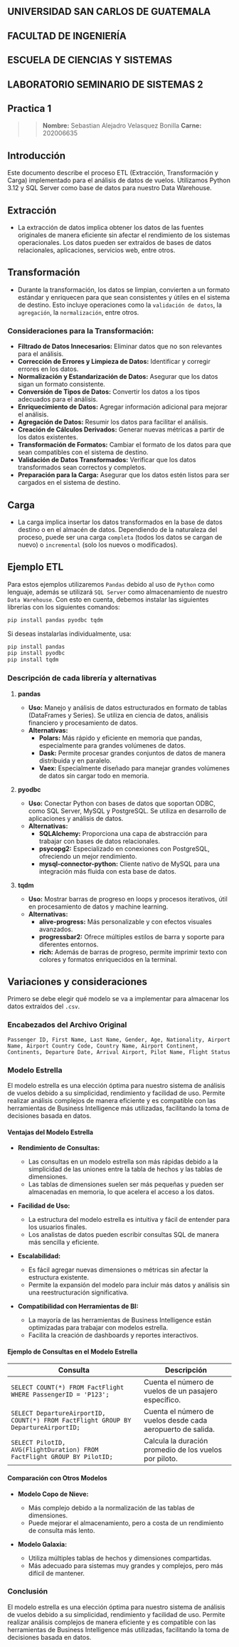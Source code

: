 
## UNIVERSIDAD SAN CARLOS DE GUATEMALA

## FACULTAD DE INGENIERÍA

## ESCUELA DE CIENCIAS Y SISTEMAS

## LABORATORIO SEMINARIO DE SISTEMAS 2


## Practica 1


>>**Nombre:** Sebastian Alejadro Velasquez Bonilla **Carne:** 202006635




## Introducción

Este documento describe el proceso ETL (Extracción, Transformación y Carga) implementado para el análisis de datos de vuelos. Utilizamos Python 3.12 y SQL Server como base de datos para nuestro Data Warehouse.

## Extracción

* La extracción de datos implica obtener los datos de las fuentes originales de manera eficiente sin afectar el rendimiento de los sistemas operacionales. Los datos pueden ser extraídos de bases de datos relacionales, aplicaciones, servicios web, entre otros.

## Transformación

* Durante la transformación, los datos se limpian, convierten a un formato estándar y enriquecen para que sean consistentes y útiles en el sistema de destino. Esto incluye operaciones como la `validación de datos`, la `agregación`, la `normalización`, entre otros.

### Consideraciones para la Transformación:

* **Filtrado de Datos Innecesarios:** Eliminar datos que no son relevantes para el análisis.
* **Corrección de Errores y Limpieza de Datos:** Identificar y corregir errores en los datos.
* **Normalización y Estandarización de Datos:** Asegurar que los datos sigan un formato consistente.
* **Conversión de Tipos de Datos:** Convertir los datos a los tipos adecuados para el análisis.
* **Enriquecimiento de Datos:** Agregar información adicional para mejorar el análisis.
* **Agregación de Datos:** Resumir los datos para facilitar el análisis.
* **Creación de Cálculos Derivados:** Generar nuevas métricas a partir de los datos existentes.
* **Transformación de Formatos:** Cambiar el formato de los datos para que sean compatibles con el sistema de destino.
* **Validación de Datos Transformados:** Verificar que los datos transformados sean correctos y completos.
* **Preparación para la Carga:** Asegurar que los datos estén listos para ser cargados en el sistema de destino.

## Carga

* La carga implica insertar los datos transformados en la base de datos destino o en el almacén de datos. Dependiendo de la naturaleza del proceso, puede ser una carga `completa` (todos los datos se cargan de nuevo) o `incremental` (solo los nuevos o modificados).

## Ejemplo ETL

Para estos ejemplos utilizaremos `Pandas` debido al uso de `Python` como lenguaje, además se utilizará `SQL Server` como almacenamiento de nuestro `Data Warehouse`. Con esto en cuenta, debemos instalar las siguientes librerías con los siguientes comandos:

```sh
pip install pandas pyodbc tqdm
```

Si deseas instalarlas individualmente, usa:

```sh
pip install pandas
pip install pyodbc
pip install tqdm
```

### Descripción de cada librería y alternativas

1. **pandas**
   - **Uso:** Manejo y análisis de datos estructurados en formato de tablas (DataFrames y Series). Se utiliza en ciencia de datos, análisis financiero y procesamiento de datos.
   - **Alternativas:**
     - **Polars:** Más rápido y eficiente en memoria que pandas, especialmente para grandes volúmenes de datos.
     - **Dask:** Permite procesar grandes conjuntos de datos de manera distribuida y en paralelo.
     - **Vaex:** Especialmente diseñado para manejar grandes volúmenes de datos sin cargar todo en memoria.

2. **pyodbc**
   - **Uso:** Conectar Python con bases de datos que soportan ODBC, como SQL Server, MySQL y PostgreSQL. Se utiliza en desarrollo de aplicaciones y análisis de datos.
   - **Alternativas:**
     - **SQLAlchemy:** Proporciona una capa de abstracción para trabajar con bases de datos relacionales.
     - **psycopg2:** Especializado en conexiones con PostgreSQL, ofreciendo un mejor rendimiento.
     - **mysql-connector-python:** Cliente nativo de MySQL para una integración más fluida con esta base de datos.

3. **tqdm**
   - **Uso:** Mostrar barras de progreso en loops y procesos iterativos, útil en procesamiento de datos y machine learning.
   - **Alternativas:**
     - **alive-progress:** Más personalizable y con efectos visuales avanzados.
     - **progressbar2:** Ofrece múltiples estilos de barra y soporte para diferentes entornos.
     - **rich:** Además de barras de progreso, permite imprimir texto con colores y formatos enriquecidos en la terminal.

## Variaciones y consideraciones

Primero se debe elegir qué modelo se va a implementar para almacenar los datos extraídos del `.csv`.

### Encabezados del Archivo Original
```plaintext
Passenger ID, First Name, Last Name, Gender, Age, Nationality, Airport Name, Airport Country Code, Country Name, Airport Continent, Continents, Departure Date, Arrival Airport, Pilot Name, Flight Status
```

### Modelo Estrella

El modelo estrella es una elección óptima para nuestro sistema de análisis de vuelos debido a su simplicidad, rendimiento y facilidad de uso. Permite realizar análisis complejos de manera eficiente y es compatible con las herramientas de Business Intelligence más utilizadas, facilitando la toma de decisiones basada en datos.

#### Ventajas del Modelo Estrella

- **Rendimiento de Consultas:**
  - Las consultas en un modelo estrella son más rápidas debido a la simplicidad de las uniones entre la tabla de hechos y las tablas de dimensiones.
  - Las tablas de dimensiones suelen ser más pequeñas y pueden ser almacenadas en memoria, lo que acelera el acceso a los datos.

- **Facilidad de Uso:**
  - La estructura del modelo estrella es intuitiva y fácil de entender para los usuarios finales.
  - Los analistas de datos pueden escribir consultas SQL de manera más sencilla y eficiente.

- **Escalabilidad:**
  - Es fácil agregar nuevas dimensiones o métricas sin afectar la estructura existente.
  - Permite la expansión del modelo para incluir más datos y análisis sin una reestructuración significativa.

- **Compatibilidad con Herramientas de BI:**
  - La mayoría de las herramientas de Business Intelligence están optimizadas para trabajar con modelos estrella.
  - Facilita la creación de dashboards y reportes interactivos.

#### Ejemplo de Consultas en el Modelo Estrella

| Consulta | Descripción |
|----------|-------------|
| `SELECT COUNT(*) FROM FactFlight WHERE PassengerID = 'P123';` | Cuenta el número de vuelos de un pasajero específico. |
| `SELECT DepartureAirportID, COUNT(*) FROM FactFlight GROUP BY DepartureAirportID;` | Cuenta el número de vuelos desde cada aeropuerto de salida. |
| `SELECT PilotID, AVG(FlightDuration) FROM FactFlight GROUP BY PilotID;` | Calcula la duración promedio de los vuelos por piloto. |

#### Comparación con Otros Modelos

- **Modelo Copo de Nieve:**
  - Más complejo debido a la normalización de las tablas de dimensiones.
  - Puede mejorar el almacenamiento, pero a costa de un rendimiento de consulta más lento.

- **Modelo Galaxia:**
  - Utiliza múltiples tablas de hechos y dimensiones compartidas.
  - Más adecuado para sistemas muy grandes y complejos, pero más difícil de mantener.

### Conclusión

El modelo estrella es una elección óptima para nuestro sistema de análisis de vuelos debido a su simplicidad, rendimiento y facilidad de uso. Permite realizar análisis complejos de manera eficiente y es compatible con las herramientas de Business Intelligence más utilizadas, facilitando la toma de decisiones basada en datos.